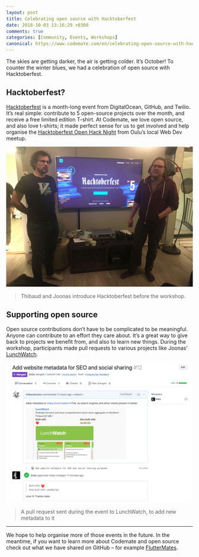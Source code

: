 ```yaml
---
layout: post
title: Celebrating open source with Hacktoberfest
date: 2018-10-03 13:16:29 +0300
comments: true
categories: [Community, Events, Workshops]
canonical: https://www.codemate.com/en/celebrating-open-source-with-hacktoberfest/
---
```


The skies are getting darker, the air is getting colder. It’s October! To counter the winter blues, we had a celebration of open source with Hacktoberfest.

<!-- more -->

## Hacktoberfest?

[Hacktoberfest](https://hacktoberfest.digitalocean.com/) is a month-long event from DigitalOcean, GitHub, and Twilio. It’s real simple: contribute to 5 open-source projects over the month, and receive a free limited edition T-shirt. At Codemate, we love open source, and also love t-shirts; it made perfect sense for us to get involved and help organise the [Hacktoberfest Open Hack Night](https://www.meetup.com/Oulu-Web-Development/events/254437471/) from Oulu’s local Web Dev meetup.

![Joonas and Thibaud, standing on each side of the big screen, present Hacktoberfest to the audience. They look happy.](/images/hacktoberfest-2018-intro.jpg)

> Thibaud and Joonas introduce Hacktoberfest before the workshop.

## Supporting open source

Open source contributions don’t have to be complicated to be meaningful. Anyone can contribute to an effort they care about. It’s a great way to give back to projects we benefit from, and also to learn new things. During the workshop, participants made pull requests to various projects like Joonas’ [LunchWatch](https://github.com/jtiala/lunchwatch-client).

![Screenshot of the GitHub interface for pull request reviews, showing a contribution to LunchWatch](/images/lunch-watch-review.png)

> A pull request sent during the event to LunchWatch, to add new metadata to it

---

We hope to help organise more of those events in the future. In the meantime, if you want to learn more about Codemate and open source check out what we have shared on GitHub – for example [FlutterMates](https://github.com/CodemateLtd/FlutterMates).
